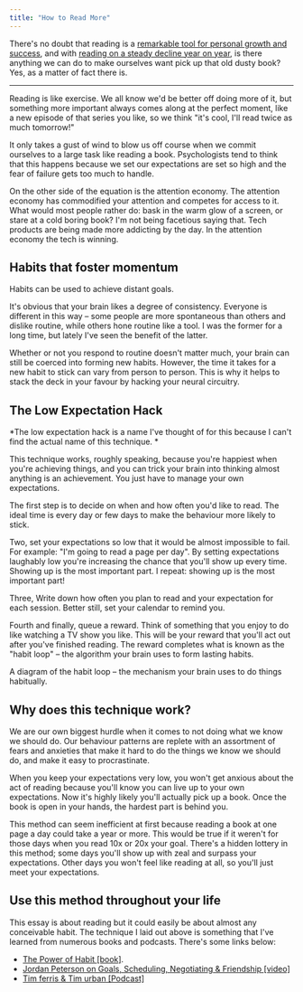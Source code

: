 ```yaml
---
title: "How to Read More"
---
```


There's no doubt that reading is a [remarkable tool for personal growth and success](https://qz.com/668514/if-you-want-to-be-like-warren-buffett-and-bill-gates-adopt-their-voracious-reading-habits/), and with [reading on a steady decline year on year](http://www.pewresearch.org/fact-tank/2015/10/19/slightly-fewer-americans-are-reading-print-books-new-survey-finds/), is there anything we can do to make ourselves want pick up that old dusty book? Yes, as a matter of fact there is.

---

Reading is like exercise. We all know we'd be better off doing more of it, but something more important always comes along at the perfect moment, like a new episode of that series you like, so we think "it's cool, I'll read twice as much tomorrow!"

It only takes a gust of wind to blow us off course when we commit ourselves to a large task like reading a book. Psychologists tend to think that this happens because we set our expectations are set so high and the fear of failure gets too much to handle.

On the other side of the equation is the attention economy. The attention economy has commodified your attention and competes for access to it. What would most people rather do: bask in the warm glow of a screen, or stare at a cold boring book? I'm not being facetious saying that. Tech products are being made more addicting by the day. In the attention economy the tech is winning.

## Habits that foster momentum
<div class="image">
  <img src="http://a.nosaj.io/habit-momentum.png" alt="" />
  <div class="caption">Habits can be used to achieve distant goals.</div>
</div>

It's obvious that your brain likes a degree of consistency. Everyone is different in this way – some people are more spontaneous than others and dislike routine, while others hone routine like a tool. I was the former for a long time, but lately I've seen the benefit of the latter.

Whether or not you respond to routine doesn't matter much, your brain can still be coerced into forming new habits. However, the time it takes for a new habit to stick can vary from person to person. This is why it helps to stack the deck in your favour by hacking your neural circuitry.

## The Low Expectation Hack
*The low expectation hack is a name I've thought of for this because I can't find the actual name of this technique. *

This technique works, roughly speaking, because you're happiest when you're achieving things, and you can trick your brain into thinking almost anything is an achievement. You just have to manage your own expectations.

The first step is to decide on when and how often you'd like to read. The ideal time is every day or few days to make the behaviour more likely to stick.

Two, set your expectations so low that it would be almost impossible to fail. For example: "I'm going to read a page per day". By setting expectations laughably low you're increasing the chance that you'll show up every time. Showing up is the most important part. I repeat: showing up is the most important part!

Three, Write down how often you plan to read and your expectation for each session. Better still, set your calendar to remind you.

Fourth and finally, queue a reward. Think of something that you enjoy to do like watching a TV show you like. This will be your reward that you'll act out after you've finished reading. The reward completes what is known as the "habit loop" – the algorithm your brain uses to form lasting habits.

<div class="image">
  <img src="http://a.nosaj.io/habit-loop.png" alt="" />
  <div class="caption">A diagram of the habit loop – the mechanism your brain uses to do things habitually.</div>
</div>

## Why does this technique work?
We are our own biggest hurdle when it comes to not doing what we know we should do. Our behaviour patterns are replete with an assortment of fears and anxieties that make it hard to do the things we know we should do, and make it easy to procrastinate.

When you keep your expectations very low, you won't get anxious about the act of reading because you'll know you can live up to your own expectations. Now it's highly likely you'll actually pick up a book. Once the book is open in your hands, the hardest part is behind you. 

This method can seem inefficient at first because reading a book at one page a day could take a year or more. This would be true if it weren't for those days when you read 10x or 20x your goal. There's a hidden lottery in this method; some days you'll show up with zeal and surpass your expectations. Other days you won't feel like reading at all, so you'll just meet your expectations.

## Use this method throughout your life
This essay is about reading but it could easily be about almost any conceivable habit. The technique I laid out above is something that I've learned from numerous books and podcasts. There's some links below:
 
- [The Power of Habit [book]](https://www.amazon.co.uk/Power-Habit-Why-What-Change/dp/1847946240).
- [Jordan Peterson on Goals, Scheduling, Negotiating & Friendship [video]](https://www.youtube.com/watch?v=NLVUXbdqjUw)
- [Tim ferris & Tim urban [Podcast]](https://tim.blog/2017/11/30/managing-procrastination-predicting-the-future-and-finding-happiness/)
